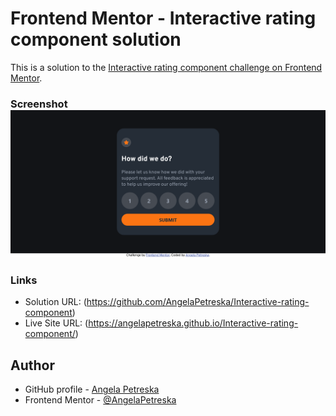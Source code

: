 # Frontend Mentor - Interactive rating component solution

This is a solution to the [Interactive rating component challenge on Frontend Mentor](https://www.frontendmentor.io/challenges/interactive-rating-component-koxpeBUmI).

### Screenshot ![desktop-preview](image.png)

### Links
- Solution URL: (https://github.com/AngelaPetreska/Interactive-rating-component)
- Live Site URL: (https://angelapetreska.github.io/Interactive-rating-component/)

## Author
- GitHub profile - [Angela Petreska](https://github.com/AngelaPetreska)
- Frontend Mentor - [@AngelaPetreska](https://www.frontendmentor.io/profile/AngelaPetreska)